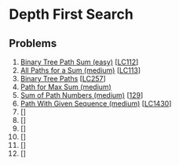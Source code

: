 # Depth First Search

## Problems

1. [Binary Tree Path Sum (easy)]()
[[LC112](https://leetcode.com/problems/path-sum/)]
1. [All Paths for a Sum (medium)]()
[[LC113](https://leetcode.com/problems/path-sum-ii/)]
1. [Binary Tree Paths]()
[[LC257](https://leetcode.com/problems/binary-tree-paths/)]
1. [Path for Max Sum (medium)]()
1. [Sum of Path Numbers (medium)]()
[[129](https://leetcode.com/problems/sum-root-to-leaf-numbers/)]
1. [Path With Given Sequence (medium)]()
[[LC1430](https://leetcode.com/problems/check-if-a-string-is-a-valid-sequence-from-root-to-leaves-path-in-a-binary-tree/)]
1. []()
[[]()]
1. []()
[[]()]
1. []()
[[]()]
1. []()
[[]()]
1. []()
[[]()]
1. []()
[[]()]
